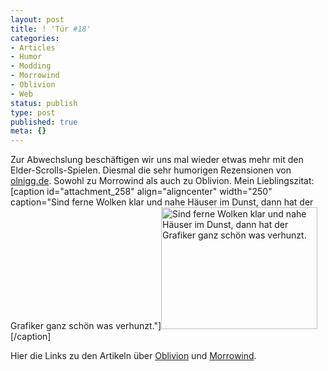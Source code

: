 ```yaml
---
layout: post
title: ! 'Tür #18'
categories:
- Articles
- Humor
- Modding
- Morrowind
- Oblivion
- Web
status: publish
type: post
published: true
meta: {}
---
```

Zur Abwechslung beschäftigen wir uns mal wieder etwas mehr mit den Elder-Scrolls-Spielen. Diesmal die sehr humorigen Rezensionen von <a href="http://olnigg.de">olnigg.de</a>. Sowohl zu Morrowind als auch zu Oblivion. Mein Lieblingszitat:
[caption id="attachment_258" align="aligncenter" width="250" caption="Sind ferne Wolken klar und nahe Häuser im Dunst, dann hat der Grafiker ganz schön was verhunzt."]<img src="http://lumenpage.com/blog/wp-content/uploads/2008/12/olg7417jpg.jpeg" alt="Sind ferne Wolken klar und nahe Häuser im Dunst, dann hat der Grafiker ganz schön was verhunzt." title="Vivec" width="250" height="195" class="size-full wp-image-258" />[/caption]


Hier die Links zu den Artikeln über <a href="http://olnigg.de/jahr2006/olg127.htm">Oblivion</a> und <a href="http://olnigg.de/jahr2002/olg74.htm">Morrowind</a>.

